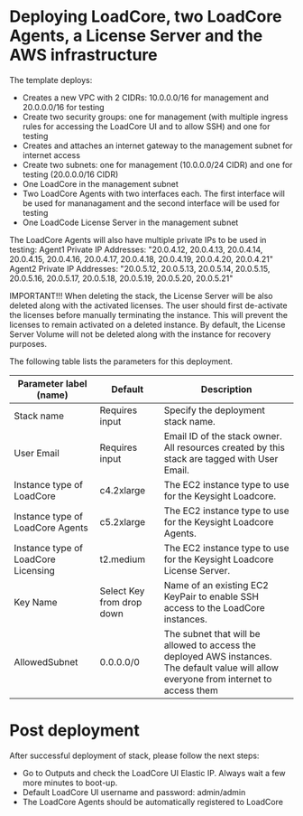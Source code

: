 # Deploying LoadCore, two LoadCore Agents, a License Server and the AWS infrastructure

The template deploys:
- Creates a new VPC with 2 CIDRs: 10.0.0.0/16 for management and 20.0.0.0/16 for testing
- Create two security groups: one for management (with multiple ingress rules for accessing the LoadCore UI and to allow SSH) and one for testing
- Creates and attaches an internet gateway to the management subnet for internet access
- Create two subnets: one for management (10.0.0.0/24 CIDR) and one for testing (20.0.0.0/16 CIDR)
- One LoadCore in the management subnet
- Two LoadCore Agents with two interfaces each. The first interface will be used for mananagament and the second interface will be used for testing
- One LoadCode License Server in the management subnet

The LoadCore Agents will also have multiple private IPs to be used in testing:
Agent1 Private IP Addresses: "20.0.4.12, 20.0.4.13, 20.0.4.14, 20.0.4.15, 20.0.4.16, 20.0.4.17, 20.0.4.18, 20.0.4.19, 20.0.4.20, 20.0.4.21"
Agent2 Private IP Addresses: "20.0.5.12, 20.0.5.13, 20.0.5.14, 20.0.5.15, 20.0.5.16, 20.0.5.17, 20.0.5.18, 20.0.5.19, 20.0.5.20, 20.0.5.21"

IMPORTANT!!! When deleting the stack, the License Server will be also deleted along with the activated licenses.
The user should first de-activate the licenses before manually terminating the instance. This will prevent the licenses to remain activated on a deleted instance.
By default, the License Server Volume will not be deleted along with the instance for recovery purposes.

The following table lists the parameters for this deployment.

| **Parameter label (name)**                   | **Default**            | **Description**  |
| ----------------------- | ----------------- | ----- |
| Stack name            | Requires input   | Specify the deployment stack name. |
| User Email      | Requires input       | Email ID of the stack owner. All resources created by this stack are tagged with User Email. |
| Instance type of LoadCore | c4.2xlarge | The EC2 instance type to use for the Keysight Loadcore. |
| Instance type of LoadCore Agents | c5.2xlarge | The EC2 instance type to use for the Keysight Loadcore Agents. |
| Instance type of LoadCore Licensing | t2.medium | The EC2 instance type to use for the Keysight Loadcore License Server. |
| Key Name                   | Select Key from drop down            | Name of an existing EC2 KeyPair to enable SSH access to the LoadCore instances.  |
| AllowedSubnet | 0.0.0.0/0 | The subnet that will be allowed to access the deployed AWS instances. The default value will allow everyone from internet to access them |


# Post deployment
After successful deployment of stack, please follow the next steps:
- Go to Outputs and check the LoadCore UI Elastic IP. Always wait a few more minutes to boot-up.
- Default LoadCore UI username and password: admin/admin
- The LoadCore Agents should be automatically registered to LoadCore